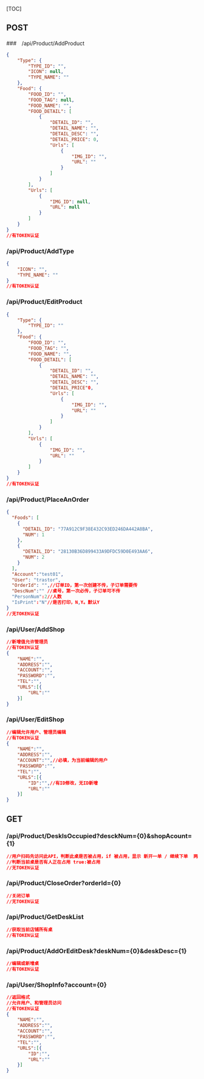 [TOC]

## POST

###　/api/Product/AddProduct

```` json
{
    "Type": {
        "TYPE_ID": "",
        "ICON": null,
        "TYPE_NAME": ""
    },
    "Food": {
        "FOOD_ID": "",
        "FOOD_TAG": null,
        "FOOD_NAME": "",
        "FOOD_DETAIL": [
            {
                "DETAIL_ID": "",
                "DETAIL_NAME": "",
                "DETAIL_DESC": "",
                "DETAIL_PRICE": 0,
                "Urls": [
                    {
                        "IMG_ID": "",
                        "URL": ""
                    }
                ]
            }
        ],
        "Urls": [
            {
                "IMG_ID": null,
                "URL": null
            }
        ]
    }
}
//有TOKEN认证
````

### /api/Product/AddType

````json
{
    "ICON": "",
    "TYPE_NAME": ""
}
//有TOKEN认证
````

### /api/Product/EditProduct

```` json
{
    "Type": {
        "TYPE_ID": ""
    },
    "Food": {
        "FOOD_ID": "",
        "FOOD_TAG": "",
        "FOOD_NAME": "",
        "FOOD_DETAIL": [
            {
                "DETAIL_ID": "",
                "DETAIL_NAME": "",
                "DETAIL_DESC": "",
                "DETAIL_PRICE"0,
                "Urls": [
                    {
                        "IMG_ID": "",
                        "URL": ""
                    }
                ]
            }
        ],
        "Urls": [
            {
                "IMG_ID": "",
                "URL": ""
            }
        ]
    }
}
//有TOKEN认证
````

### /api/Product/PlaceAnOrder

```` json
{
  "Foods": [
    {
      "DETAIL_ID": "77A912C9F38E432C93ED246DA442A8BA",
      "NUM": 1
    },
    {
      "DETAIL_ID": "28130B36D899433A9DFDC59D0E493AA6",
      "NUM": 2
    }
  ],
  "Account":"test01",
  "User": "trastor",
  "OrderId": "",//订单ID，第一次创建不传，子订单需要传
  "DescNum":"" //桌号，第一次必传，子订单可不传
  "PersonNum":2//人数
  "IsPrint":"N"//是否打印，N,Y。默认Y
}
//无TOKEN认证
````

### /api/User/AddShop

```` json
//新增值允许管理员
//有TOKEN认证
{
    "NAME":"",
    "ADDRESS":"",
    "ACCOUNT":"",
    "PASSWORD":"",
    "TEL":"",
    "URLS":[{
        "URL":""
    }]
}
````

### /api/User/EditShop

```` json
//编辑允许用户、管理员编辑
//有TOKEN认证
{
    "NAME":"",
    "ADDRESS":"",
    "ACCOUNT":"",//必填，为当前编辑的用户
    "PASSWORD":"",
    "TEL":"",
    "URLS":[{
        "ID":"",//有ID修改，无ID新增
        "URL":""
    }]
}
````

## GET

### /api/Product/DeskIsOccupied?desckNum={0}&shopAcount={1}

```` json
//用户扫码先访问此API，判断此桌是否被占用，if 被占用，显示 新开一单 / 继续下单  两个按钮; else 直接显示菜单列表
//判断当前桌是否有人正在占用 true:被占用
//无TOKEN认证
````

### /api/Product/CloseOrder?orderId={0}

````json
//关闭订单
//无TOKEN认证
````

### /api/Product/GetDeskList

```` json
//获取当前店铺所有桌
//有TOKEN认证
````

### /api/Product/AddOrEditDesk?deskNum={0}&deskDesc={1}

```` json
//编辑或新增桌
//有TOKEN认证
````


### /api/User/ShopInfo?account={0}

```` json
//返回格式
//允许用户、和管理员访问
//有TOKEN认证
{
    "NAME":"",
    "ADDRESS":"",
    "ACCOUNT":"",
    "PASSWORD":"",
    "TEL":"",
    "URLS":[{
        "ID":"",
        "URL":""
    }]
}
````

